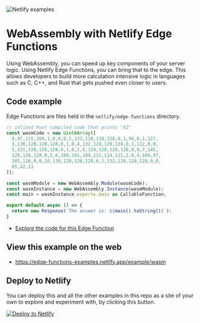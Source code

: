 ![Netlify examples](https://user-images.githubusercontent.com/5865/159468750-df1c2783-39b2-40da-9c0f-971f72a7ea3f.png)

# WebAssembly with Netlify Edge Functions

Using WebAssembly, you can speed up key components of your server logic. Using Netlify Edge Functions, you can bring that to the edge. This allows developers to build more calculation intensive logic in languages such as C, C++, and Rust that gets pushed even closer to users. 


## Code example

Edge Functions are files held in the `netlify/edge-functions` directory.

```ts
// inlined Rust compiled code that prints "42"
const wasmCode = new Uint8Array([
  0,97,115,109,1,0,0,0,1,133,128,128,128,0,1,96,0,1,127,
  3,130,128,128,128,0,1,0,4,132,128,128,128,0,1,112,0,0,
  5,131,128,128,128,0,1,0,1,6,129,128,128,128,0,0,7,145,
  128,128,128,0,2,6,109,101,109,111,114,121,2,0,4,109,97,
  105,110,0,0,10,138,128,128,128,0,1,132,128,128,128,0,0,
  65,42,11
]);

const wasmModule = new WebAssembly.Module(wasmCode);
const wasmInstance = new WebAssembly.Instance(wasmModule);
const main = wasmInstance.exports.main as CallableFunction;

export default async () => {
  return new Response(`The answer is: ${main().toString()}`);
}
```

- [Explore the code for this Edge Function](../../netlify/edge-functions/wasm.ts)

## View this example on the web

- https://edge-functions-examples.netlify.app/example/wasm

## Deploy to Netlify

You can deploy this and all the other examples in this repo as a site of your own to explore and experiment with, by
clicking this button.

[![Deploy to Netlify](https://www.netlify.com/img/deploy/button.svg)](https://app.netlify.com/start/deploy?repository=https://github.com/netlify/examples/&create_from_path=examples/edge-functions/&utm_campaign=dx-examples&utm_source=edge-functions-examples&utm_medium=web&utm_content=Deploy%20Edge%20Functions%20Examples%20to%20Netlify)
